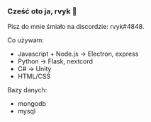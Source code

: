 ### Cześć oto ja, rvyk 👋

Pisz do mnie śmiało na discordzie: rvyk#4848.

Co używam:
- Javascript + Node.js -> Electron, express
- Python -> Flask, nextcord
- C# -> Unity
- HTML/CSS

Bazy danych:
- mongodb
- mysql


